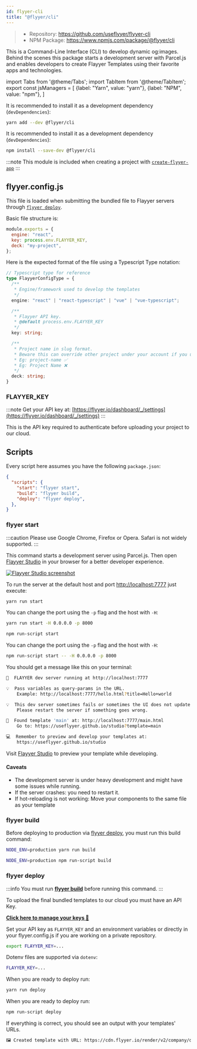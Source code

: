 ```yaml
---
id: flyyer-cli
title: "@flyyer/cli"
---
```


> * Repository: https://github.com/useflyyer/flyyer-cli
> * NPM Package: https://www.npmjs.com/package/@flyyer/cli

This is a Command-Line Interface (CLI) to develop dynamic og:images. Behind the scenes this package starts a development server with Parcel.js and enables developers to create Flayyer Templates using their favorite apps and technologies.

<!-- MDX variables -->
import Tabs from '@theme/Tabs';
import TabItem from '@theme/TabItem';
export const jsManagers = [
  {label: "Yarn", value: "yarn"},
  {label: "NPM", value: "npm"},
]

<Tabs groupId="js-manager" defaultValue="yarn" values={jsManagers}>
<TabItem value="yarn">

It is recommended to install it as a development dependency (`devDependencies`):

```bash title="Terminal.app"
yarn add --dev @flyyer/cli
```

</TabItem>

<TabItem value="npm">

It is recommended to install it as a development dependency (`devDependencies`):

```bash title="Terminal.app"
npm install --save-dev @flyyer/cli
```

</TabItem>
</Tabs>

:::note
This module is included when creating a project with [`create-flyyer-app`](../getting-started.md)
:::

## flyyer.config.js

This file is loaded when submitting the bundled file to Flayyer servers through [`flyyer deploy`](#flyyer-deploy).

Basic file structure is:

```js title="flyyer.config.js"
module.exports = {
  engine: "react",
  key: process.env.FLAYYER_KEY,
  deck: "my-project",
};
```

Here is the expected format of the file using a Typescript Type notation:

```ts
// Typescript type for reference
type FlayyerConfigType = {
  /**
   * Engine/framework used to develop the templates
   */
  engine: "react" | "react-typescript" | "vue" | "vue-typescript";

  /**
   * Flayyer API key.
   * @default process.env.FLAYYER_KEY
   */
  key: string;

  /**
   * Project name in slug format.
   * Beware this can override other project under your account if you use the same value here.
   * Eg: project-name ✅
   * Eg: Project Name ❌
   */
  deck: string;
}
```

### FLAYYER_KEY

:::note
Get your API key at: [https://flyyer.io/dashboard/_/settings](https://flyyer.io/dashboard/_/settings)
:::

This is the API key required to authenticate before uploading your project to our cloud.

## Scripts

Every script here assumes you have the following `package.json`:

```json title="package.json"
{
  "scripts": {
    "start": "flyyer start",
    "build": "flyyer build",
    "deploy": "flyyer deploy",
  },
}
```

### flyyer start

[flyyer-studio]: https://useflyyer.github.io/studio

:::caution
Please use Google Chrome, Firefox or Opera. Safari is not widely supported.
:::

This command starts a development server using Parcel.js. Then open [Flayyer Studio][flyyer-studio] in your browser for a better developer experience.

[![Flayyer Studio screenshot](https://github.com/useflyyer/flyyer-studio/raw/main/.github/screenshot.png)][flyyer-studio]

To run the server at the default host and port [http://localhost:7777](http://localhost:7777) just execute:

<Tabs groupId="js-manager" defaultValue="yarn" values={jsManagers}>
<TabItem value="yarn">

```bash title="Terminal.app"
yarn run start
```

You can change the port using the `-p` flag and the host with `-H`:

```bash title="Terminal.app"
yarn run start -H 0.0.0.0 -p 8000
```

</TabItem>

<TabItem value="npm">

```bash title="Terminal.app"
npm run-script start
```

You can change the port using the `-p` flag and the host with `-H`:

```bash title="Terminal.app"
npm run-script start -- -H 0.0.0.0 -p 8000
```

</TabItem>
</Tabs>

You should get a message like this on your terminal:

```bash {10,13}
🌠  FLAYYER dev server running at http://localhost:7777

💡  Pass variables as query-params in the URL.
    Example: http://localhost:7777/hello.html?title=Hello+world

💡  This dev server sometimes fails or sometimes the UI does not update accordingly.
    Please restart the server if something goes wrong.

📄  Found template 'main' at: http://localhost:7777/main.html
    Go to: https://useflyyer.github.io/studio?template=main

💻  Remember to preview and develop your templates at:
    https://useflyyer.github.io/studio
```

Visit [Flayyer Studio][flyyer-studio] to preview your template while developing.

#### Caveats

* The development server is under heavy development and might have some issues while running.
* If the server crashes: you need to restart it.
* If hot-reloading is not working: Move your components to the same file as your template

### flyyer build

Before deploying to production via [flyyer deploy](#flyyer-deploy), you must run this build command:

<Tabs groupId="js-manager" defaultValue="yarn" values={jsManagers}>
<TabItem value="yarn">

```bash title="Terminal.app"
NODE_ENV=production yarn run build
```

</TabItem>

<TabItem value="npm">

```bash title="Terminal.app"
NODE_ENV=production npm run-script build
```

</TabItem>
</Tabs>

### flyyer deploy

:::info
You must run [**flyyer build**](#flyyer-build) before running this command.
:::

To upload the final bundled templates to our cloud you must have an API Key.

[**Click here to manage your keys 🔑**](https://flyyer.io/dashboard/_/settings)

Set your API key as `FLAYYER_KEY` and an environment variables or directly in your flyyer.config.js if you are working on a private repository.

```bash title="Terminal.app"
export FLAYYER_KEY=...
```

Dotenv files are supported via `dotenv`:

```bash title=".env"
FLAYYER_KEY=...
```

<Tabs groupId="js-manager" defaultValue="yarn" values={jsManagers}>
<TabItem value="yarn">

When you are ready to deploy run:

```bash title="Terminal.app"
yarn run deploy
```

</TabItem>

<TabItem value="npm">

When you are ready to deploy run:

```bash title="Terminal.app"
npm run-script deploy
```

</TabItem>
</Tabs>

If everything is correct, you should see an output with your templates' URLs.

```bash
🖼 Created template with URL: https://cdn.flyyer.io/render/v2/company/deck/template.jpeg
```
